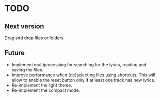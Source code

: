# TODO

## Next version

Drag and drop files or folders

## Future

- Implement multiprocessing for searching for the lyrics, reading and saving the files.
- Improve performance when (de)selecting files using shortcuts. This will allow to enable the reset button only if at least one track has new lyrics.
- Re-implement the light theme.
- Re-implement the compact mode.
